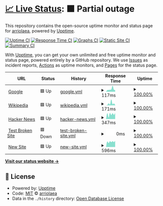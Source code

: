 # [📈 Live Status](https://arriolaea.github.io/Uptime): <!--live status--> **🟧 Partial outage**

This repository contains the open-source uptime monitor and status page for [arriolaea](https://arriolaea.github.io/Uptime), powered by [Upptime](https://github.com/upptime/upptime).

[![Uptime CI](https://github.com/arriolaea/Uptime/workflows/Uptime%20CI/badge.svg)](https://github.com/arriolaea/Uptime/actions?query=workflow%3A%22Uptime+CI%22)
[![Response Time CI](https://github.com/arriolaea/Uptime/workflows/Response%20Time%20CI/badge.svg)](https://github.com/arriolaea/Uptime/actions?query=workflow%3A%22Response+Time+CI%22)
[![Graphs CI](https://github.com/arriolaea/Uptime/workflows/Graphs%20CI/badge.svg)](https://github.com/arriolaea/Uptime/actions?query=workflow%3A%22Graphs+CI%22)
[![Static Site CI](https://github.com/arriolaea/Uptime/workflows/Static%20Site%20CI/badge.svg)](https://github.com/arriolaea/Uptime/actions?query=workflow%3A%22Static+Site+CI%22)
[![Summary CI](https://github.com/arriolaea/Uptime/workflows/Summary%20CI/badge.svg)](https://github.com/arriolaea/Uptime/actions?query=workflow%3A%22Summary+CI%22)

With [Upptime](https://upptime.js.org), you can get your own unlimited and free uptime monitor and status page, powered entirely by a GitHub repository. We use [Issues](https://github.com/arriolaea/Uptime/issues) as incident reports, [Actions](https://github.com/arriolaea/Uptime/actions) as uptime monitors, and [Pages](https://arriolaea.github.io/Uptime) for the status page.

<!--start: status pages-->
<!-- This summary is generated by Upptime (https://github.com/upptime/upptime) -->
<!-- Do not edit this manually, your changes will be overwritten -->
<!-- prettier-ignore -->
| URL | Status | History | Response Time | Uptime |
| --- | ------ | ------- | ------------- | ------ |
| <img alt="" src="https://icons.duckduckgo.com/ip3/www.google.com.ico" height="13"> [Google](https://www.google.com) | 🟩 Up | [google.yml](https://github.com/arriolaea/Uptime/commits/HEAD/history/google.yml) | <details><summary><img alt="Response time graph" src="./graphs/google/response-time-week.png" height="20"> 117ms</summary><br><a href="https://arriolaea.github.io/Uptime/history/google"><img alt="Response time 103" src="https://img.shields.io/endpoint?url=https%3A%2F%2Fraw.githubusercontent.com%2Farriolaea%2FUptime%2FHEAD%2Fapi%2Fgoogle%2Fresponse-time.json"></a><br><a href="https://arriolaea.github.io/Uptime/history/google"><img alt="24-hour response time 73" src="https://img.shields.io/endpoint?url=https%3A%2F%2Fraw.githubusercontent.com%2Farriolaea%2FUptime%2FHEAD%2Fapi%2Fgoogle%2Fresponse-time-day.json"></a><br><a href="https://arriolaea.github.io/Uptime/history/google"><img alt="7-day response time 117" src="https://img.shields.io/endpoint?url=https%3A%2F%2Fraw.githubusercontent.com%2Farriolaea%2FUptime%2FHEAD%2Fapi%2Fgoogle%2Fresponse-time-week.json"></a><br><a href="https://arriolaea.github.io/Uptime/history/google"><img alt="30-day response time 125" src="https://img.shields.io/endpoint?url=https%3A%2F%2Fraw.githubusercontent.com%2Farriolaea%2FUptime%2FHEAD%2Fapi%2Fgoogle%2Fresponse-time-month.json"></a><br><a href="https://arriolaea.github.io/Uptime/history/google"><img alt="1-year response time 105" src="https://img.shields.io/endpoint?url=https%3A%2F%2Fraw.githubusercontent.com%2Farriolaea%2FUptime%2FHEAD%2Fapi%2Fgoogle%2Fresponse-time-year.json"></a></details> | <details><summary><a href="https://arriolaea.github.io/Uptime/history/google">100.00%</a></summary><a href="https://arriolaea.github.io/Uptime/history/google"><img alt="All-time uptime 100.00%" src="https://img.shields.io/endpoint?url=https%3A%2F%2Fraw.githubusercontent.com%2Farriolaea%2FUptime%2FHEAD%2Fapi%2Fgoogle%2Fuptime.json"></a><br><a href="https://arriolaea.github.io/Uptime/history/google"><img alt="24-hour uptime 100.00%" src="https://img.shields.io/endpoint?url=https%3A%2F%2Fraw.githubusercontent.com%2Farriolaea%2FUptime%2FHEAD%2Fapi%2Fgoogle%2Fuptime-day.json"></a><br><a href="https://arriolaea.github.io/Uptime/history/google"><img alt="7-day uptime 100.00%" src="https://img.shields.io/endpoint?url=https%3A%2F%2Fraw.githubusercontent.com%2Farriolaea%2FUptime%2FHEAD%2Fapi%2Fgoogle%2Fuptime-week.json"></a><br><a href="https://arriolaea.github.io/Uptime/history/google"><img alt="30-day uptime 100.00%" src="https://img.shields.io/endpoint?url=https%3A%2F%2Fraw.githubusercontent.com%2Farriolaea%2FUptime%2FHEAD%2Fapi%2Fgoogle%2Fuptime-month.json"></a><br><a href="https://arriolaea.github.io/Uptime/history/google"><img alt="1-year uptime 99.99%" src="https://img.shields.io/endpoint?url=https%3A%2F%2Fraw.githubusercontent.com%2Farriolaea%2FUptime%2FHEAD%2Fapi%2Fgoogle%2Fuptime-year.json"></a></details>
| <img alt="" src="https://icons.duckduckgo.com/ip3/en.wikipedia.org.ico" height="13"> [Wikipedia](https://en.wikipedia.org) | 🟩 Up | [wikipedia.yml](https://github.com/arriolaea/Uptime/commits/HEAD/history/wikipedia.yml) | <details><summary><img alt="Response time graph" src="./graphs/wikipedia/response-time-week.png" height="20"> 171ms</summary><br><a href="https://arriolaea.github.io/Uptime/history/wikipedia"><img alt="Response time 212" src="https://img.shields.io/endpoint?url=https%3A%2F%2Fraw.githubusercontent.com%2Farriolaea%2FUptime%2FHEAD%2Fapi%2Fwikipedia%2Fresponse-time.json"></a><br><a href="https://arriolaea.github.io/Uptime/history/wikipedia"><img alt="24-hour response time 41" src="https://img.shields.io/endpoint?url=https%3A%2F%2Fraw.githubusercontent.com%2Farriolaea%2FUptime%2FHEAD%2Fapi%2Fwikipedia%2Fresponse-time-day.json"></a><br><a href="https://arriolaea.github.io/Uptime/history/wikipedia"><img alt="7-day response time 171" src="https://img.shields.io/endpoint?url=https%3A%2F%2Fraw.githubusercontent.com%2Farriolaea%2FUptime%2FHEAD%2Fapi%2Fwikipedia%2Fresponse-time-week.json"></a><br><a href="https://arriolaea.github.io/Uptime/history/wikipedia"><img alt="30-day response time 167" src="https://img.shields.io/endpoint?url=https%3A%2F%2Fraw.githubusercontent.com%2Farriolaea%2FUptime%2FHEAD%2Fapi%2Fwikipedia%2Fresponse-time-month.json"></a><br><a href="https://arriolaea.github.io/Uptime/history/wikipedia"><img alt="1-year response time 219" src="https://img.shields.io/endpoint?url=https%3A%2F%2Fraw.githubusercontent.com%2Farriolaea%2FUptime%2FHEAD%2Fapi%2Fwikipedia%2Fresponse-time-year.json"></a></details> | <details><summary><a href="https://arriolaea.github.io/Uptime/history/wikipedia">100.00%</a></summary><a href="https://arriolaea.github.io/Uptime/history/wikipedia"><img alt="All-time uptime 100.00%" src="https://img.shields.io/endpoint?url=https%3A%2F%2Fraw.githubusercontent.com%2Farriolaea%2FUptime%2FHEAD%2Fapi%2Fwikipedia%2Fuptime.json"></a><br><a href="https://arriolaea.github.io/Uptime/history/wikipedia"><img alt="24-hour uptime 100.00%" src="https://img.shields.io/endpoint?url=https%3A%2F%2Fraw.githubusercontent.com%2Farriolaea%2FUptime%2FHEAD%2Fapi%2Fwikipedia%2Fuptime-day.json"></a><br><a href="https://arriolaea.github.io/Uptime/history/wikipedia"><img alt="7-day uptime 100.00%" src="https://img.shields.io/endpoint?url=https%3A%2F%2Fraw.githubusercontent.com%2Farriolaea%2FUptime%2FHEAD%2Fapi%2Fwikipedia%2Fuptime-week.json"></a><br><a href="https://arriolaea.github.io/Uptime/history/wikipedia"><img alt="30-day uptime 100.00%" src="https://img.shields.io/endpoint?url=https%3A%2F%2Fraw.githubusercontent.com%2Farriolaea%2FUptime%2FHEAD%2Fapi%2Fwikipedia%2Fuptime-month.json"></a><br><a href="https://arriolaea.github.io/Uptime/history/wikipedia"><img alt="1-year uptime 100.00%" src="https://img.shields.io/endpoint?url=https%3A%2F%2Fraw.githubusercontent.com%2Farriolaea%2FUptime%2FHEAD%2Fapi%2Fwikipedia%2Fuptime-year.json"></a></details>
| <img alt="" src="https://icons.duckduckgo.com/ip3/news.ycombinator.com.ico" height="13"> [Hacker News](https://news.ycombinator.com) | 🟩 Up | [hacker-news.yml](https://github.com/arriolaea/Uptime/commits/HEAD/history/hacker-news.yml) | <details><summary><img alt="Response time graph" src="./graphs/hacker-news/response-time-week.png" height="20"> 347ms</summary><br><a href="https://arriolaea.github.io/Uptime/history/hacker-news"><img alt="Response time 357" src="https://img.shields.io/endpoint?url=https%3A%2F%2Fraw.githubusercontent.com%2Farriolaea%2FUptime%2FHEAD%2Fapi%2Fhacker-news%2Fresponse-time.json"></a><br><a href="https://arriolaea.github.io/Uptime/history/hacker-news"><img alt="24-hour response time 434" src="https://img.shields.io/endpoint?url=https%3A%2F%2Fraw.githubusercontent.com%2Farriolaea%2FUptime%2FHEAD%2Fapi%2Fhacker-news%2Fresponse-time-day.json"></a><br><a href="https://arriolaea.github.io/Uptime/history/hacker-news"><img alt="7-day response time 347" src="https://img.shields.io/endpoint?url=https%3A%2F%2Fraw.githubusercontent.com%2Farriolaea%2FUptime%2FHEAD%2Fapi%2Fhacker-news%2Fresponse-time-week.json"></a><br><a href="https://arriolaea.github.io/Uptime/history/hacker-news"><img alt="30-day response time 300" src="https://img.shields.io/endpoint?url=https%3A%2F%2Fraw.githubusercontent.com%2Farriolaea%2FUptime%2FHEAD%2Fapi%2Fhacker-news%2Fresponse-time-month.json"></a><br><a href="https://arriolaea.github.io/Uptime/history/hacker-news"><img alt="1-year response time 334" src="https://img.shields.io/endpoint?url=https%3A%2F%2Fraw.githubusercontent.com%2Farriolaea%2FUptime%2FHEAD%2Fapi%2Fhacker-news%2Fresponse-time-year.json"></a></details> | <details><summary><a href="https://arriolaea.github.io/Uptime/history/hacker-news">100.00%</a></summary><a href="https://arriolaea.github.io/Uptime/history/hacker-news"><img alt="All-time uptime 99.97%" src="https://img.shields.io/endpoint?url=https%3A%2F%2Fraw.githubusercontent.com%2Farriolaea%2FUptime%2FHEAD%2Fapi%2Fhacker-news%2Fuptime.json"></a><br><a href="https://arriolaea.github.io/Uptime/history/hacker-news"><img alt="24-hour uptime 100.00%" src="https://img.shields.io/endpoint?url=https%3A%2F%2Fraw.githubusercontent.com%2Farriolaea%2FUptime%2FHEAD%2Fapi%2Fhacker-news%2Fuptime-day.json"></a><br><a href="https://arriolaea.github.io/Uptime/history/hacker-news"><img alt="7-day uptime 100.00%" src="https://img.shields.io/endpoint?url=https%3A%2F%2Fraw.githubusercontent.com%2Farriolaea%2FUptime%2FHEAD%2Fapi%2Fhacker-news%2Fuptime-week.json"></a><br><a href="https://arriolaea.github.io/Uptime/history/hacker-news"><img alt="30-day uptime 100.00%" src="https://img.shields.io/endpoint?url=https%3A%2F%2Fraw.githubusercontent.com%2Farriolaea%2FUptime%2FHEAD%2Fapi%2Fhacker-news%2Fuptime-month.json"></a><br><a href="https://arriolaea.github.io/Uptime/history/hacker-news"><img alt="1-year uptime 99.99%" src="https://img.shields.io/endpoint?url=https%3A%2F%2Fraw.githubusercontent.com%2Farriolaea%2FUptime%2FHEAD%2Fapi%2Fhacker-news%2Fuptime-year.json"></a></details>
| <img alt="" src="https://icons.duckduckgo.com/ip3/thissitedoesnotexist.koj.co.ico" height="13"> [Test Broken Site](https://thissitedoesnotexist.koj.co) | 🟥 Down | [test-broken-site.yml](https://github.com/arriolaea/Uptime/commits/HEAD/history/test-broken-site.yml) | <details><summary><img alt="Response time graph" src="./graphs/test-broken-site/response-time-week.png" height="20"> 0ms</summary><br><a href="https://arriolaea.github.io/Uptime/history/test-broken-site"><img alt="Response time 0" src="https://img.shields.io/endpoint?url=https%3A%2F%2Fraw.githubusercontent.com%2Farriolaea%2FUptime%2FHEAD%2Fapi%2Ftest-broken-site%2Fresponse-time.json"></a><br><a href="https://arriolaea.github.io/Uptime/history/test-broken-site"><img alt="24-hour response time 0" src="https://img.shields.io/endpoint?url=https%3A%2F%2Fraw.githubusercontent.com%2Farriolaea%2FUptime%2FHEAD%2Fapi%2Ftest-broken-site%2Fresponse-time-day.json"></a><br><a href="https://arriolaea.github.io/Uptime/history/test-broken-site"><img alt="7-day response time 0" src="https://img.shields.io/endpoint?url=https%3A%2F%2Fraw.githubusercontent.com%2Farriolaea%2FUptime%2FHEAD%2Fapi%2Ftest-broken-site%2Fresponse-time-week.json"></a><br><a href="https://arriolaea.github.io/Uptime/history/test-broken-site"><img alt="30-day response time 0" src="https://img.shields.io/endpoint?url=https%3A%2F%2Fraw.githubusercontent.com%2Farriolaea%2FUptime%2FHEAD%2Fapi%2Ftest-broken-site%2Fresponse-time-month.json"></a><br><a href="https://arriolaea.github.io/Uptime/history/test-broken-site"><img alt="1-year response time 0" src="https://img.shields.io/endpoint?url=https%3A%2F%2Fraw.githubusercontent.com%2Farriolaea%2FUptime%2FHEAD%2Fapi%2Ftest-broken-site%2Fresponse-time-year.json"></a></details> | <details><summary><a href="https://arriolaea.github.io/Uptime/history/test-broken-site">100.00%</a></summary><a href="https://arriolaea.github.io/Uptime/history/test-broken-site"><img alt="All-time uptime 100.00%" src="https://img.shields.io/endpoint?url=https%3A%2F%2Fraw.githubusercontent.com%2Farriolaea%2FUptime%2FHEAD%2Fapi%2Ftest-broken-site%2Fuptime.json"></a><br><a href="https://arriolaea.github.io/Uptime/history/test-broken-site"><img alt="24-hour uptime 100.00%" src="https://img.shields.io/endpoint?url=https%3A%2F%2Fraw.githubusercontent.com%2Farriolaea%2FUptime%2FHEAD%2Fapi%2Ftest-broken-site%2Fuptime-day.json"></a><br><a href="https://arriolaea.github.io/Uptime/history/test-broken-site"><img alt="7-day uptime 100.00%" src="https://img.shields.io/endpoint?url=https%3A%2F%2Fraw.githubusercontent.com%2Farriolaea%2FUptime%2FHEAD%2Fapi%2Ftest-broken-site%2Fuptime-week.json"></a><br><a href="https://arriolaea.github.io/Uptime/history/test-broken-site"><img alt="30-day uptime 100.00%" src="https://img.shields.io/endpoint?url=https%3A%2F%2Fraw.githubusercontent.com%2Farriolaea%2FUptime%2FHEAD%2Fapi%2Ftest-broken-site%2Fuptime-month.json"></a><br><a href="https://arriolaea.github.io/Uptime/history/test-broken-site"><img alt="1-year uptime 100.00%" src="https://img.shields.io/endpoint?url=https%3A%2F%2Fraw.githubusercontent.com%2Farriolaea%2FUptime%2FHEAD%2Fapi%2Ftest-broken-site%2Fuptime-year.json"></a></details>
| <img alt="" src="https://icons.duckduckgo.com/ip3/www.elpasotexas.gov.ico" height="13"> [New Site](https://www.elpasotexas.gov) | 🟩 Up | [new-site.yml](https://github.com/arriolaea/Uptime/commits/HEAD/history/new-site.yml) | <details><summary><img alt="Response time graph" src="./graphs/new-site/response-time-week.png" height="20"> 596ms</summary><br><a href="https://arriolaea.github.io/Uptime/history/new-site"><img alt="Response time 685" src="https://img.shields.io/endpoint?url=https%3A%2F%2Fraw.githubusercontent.com%2Farriolaea%2FUptime%2FHEAD%2Fapi%2Fnew-site%2Fresponse-time.json"></a><br><a href="https://arriolaea.github.io/Uptime/history/new-site"><img alt="24-hour response time 691" src="https://img.shields.io/endpoint?url=https%3A%2F%2Fraw.githubusercontent.com%2Farriolaea%2FUptime%2FHEAD%2Fapi%2Fnew-site%2Fresponse-time-day.json"></a><br><a href="https://arriolaea.github.io/Uptime/history/new-site"><img alt="7-day response time 596" src="https://img.shields.io/endpoint?url=https%3A%2F%2Fraw.githubusercontent.com%2Farriolaea%2FUptime%2FHEAD%2Fapi%2Fnew-site%2Fresponse-time-week.json"></a><br><a href="https://arriolaea.github.io/Uptime/history/new-site"><img alt="30-day response time 1391" src="https://img.shields.io/endpoint?url=https%3A%2F%2Fraw.githubusercontent.com%2Farriolaea%2FUptime%2FHEAD%2Fapi%2Fnew-site%2Fresponse-time-month.json"></a><br><a href="https://arriolaea.github.io/Uptime/history/new-site"><img alt="1-year response time 757" src="https://img.shields.io/endpoint?url=https%3A%2F%2Fraw.githubusercontent.com%2Farriolaea%2FUptime%2FHEAD%2Fapi%2Fnew-site%2Fresponse-time-year.json"></a></details> | <details><summary><a href="https://arriolaea.github.io/Uptime/history/new-site">100.00%</a></summary><a href="https://arriolaea.github.io/Uptime/history/new-site"><img alt="All-time uptime 99.86%" src="https://img.shields.io/endpoint?url=https%3A%2F%2Fraw.githubusercontent.com%2Farriolaea%2FUptime%2FHEAD%2Fapi%2Fnew-site%2Fuptime.json"></a><br><a href="https://arriolaea.github.io/Uptime/history/new-site"><img alt="24-hour uptime 100.00%" src="https://img.shields.io/endpoint?url=https%3A%2F%2Fraw.githubusercontent.com%2Farriolaea%2FUptime%2FHEAD%2Fapi%2Fnew-site%2Fuptime-day.json"></a><br><a href="https://arriolaea.github.io/Uptime/history/new-site"><img alt="7-day uptime 100.00%" src="https://img.shields.io/endpoint?url=https%3A%2F%2Fraw.githubusercontent.com%2Farriolaea%2FUptime%2FHEAD%2Fapi%2Fnew-site%2Fuptime-week.json"></a><br><a href="https://arriolaea.github.io/Uptime/history/new-site"><img alt="30-day uptime 99.47%" src="https://img.shields.io/endpoint?url=https%3A%2F%2Fraw.githubusercontent.com%2Farriolaea%2FUptime%2FHEAD%2Fapi%2Fnew-site%2Fuptime-month.json"></a><br><a href="https://arriolaea.github.io/Uptime/history/new-site"><img alt="1-year uptime 99.79%" src="https://img.shields.io/endpoint?url=https%3A%2F%2Fraw.githubusercontent.com%2Farriolaea%2FUptime%2FHEAD%2Fapi%2Fnew-site%2Fuptime-year.json"></a></details>

<!--end: status pages-->

[**Visit our status website →**](https://arriolaea.github.io/Uptime)

## 📄 License

- Powered by: [Upptime](https://github.com/upptime/upptime)
- Code: [MIT](./LICENSE) © [arriolaea](https://arriolaea.github.io/Uptime)
- Data in the `./history` directory: [Open Database License](https://opendatacommons.org/licenses/odbl/1-0/)
